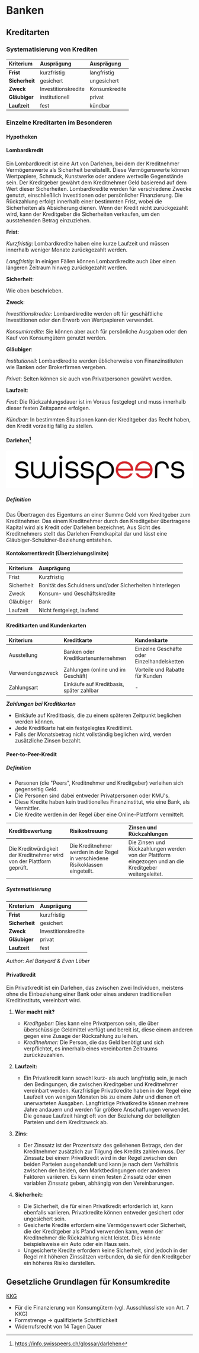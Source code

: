 # Banken

## Kreditarten

### Systematisierung von Krediten

| Kriterium      | Ausprägung          | Ausprägung    |
| :------------- | :------------------ | :------------ |
| **Frist**      | kurzfristig         | langfristig   |
| **Sicherheit** | gesichert           | ungesichert   |
| **Zweck**      | Investitionskredite | Konsumkredite |
| **Gläubiger**  | institutionell      | privat        |
| **Laufzeit**   | fest                | kündbar       |

### Einzelne Kreditarten im Besonderen

#### Hypotheken

#### Lombardkredit

Ein Lombardkredit ist eine Art von Darlehen, bei dem der Kreditnehmer
Vermögenswerte als Sicherheit bereitstellt. Diese Vermögenswerte können
Wertpapiere, Schmuck, Kunstwerke oder andere wertvolle Gegenstände sein.
Der Kreditgeber gewährt dem Kreditnehmer Geld basierend auf dem Wert
dieser Sicherheiten. Lombardkredite werden für verschiedene Zwecke
genutzt, einschließlich Investitionen oder persönlicher Finanzierung.
Die Rückzahlung erfolgt innerhalb einer bestimmten Frist, wobei die
Sicherheiten als Absicherung dienen. Wenn der Kredit nicht zurückgezahlt
wird, kann der Kreditgeber die Sicherheiten verkaufen, um den
ausstehenden Betrag einzuziehen.

**Frist**:

*Kurzfristig*: Lombardkredite haben eine kurze Laufzeit und müssen
innerhalb weniger Monate zurückgezahlt werden.

*Langfristig*: In einigen Fällen können Lombardkredite auch über einen
längeren Zeitraum hinweg zurückgezahlt werden.

**Sicherheit**:

Wie oben beschrieben.

**Zweck**:

*Investitionskredite*: Lombardkredite werden oft für geschäftliche
Investitionen oder den Erwerb von Wertpapieren verwendet.

*Konsumkredite*: Sie können aber auch für persönliche Ausgaben oder den
Kauf von Konsumgütern genutzt werden.

**Gläubiger**:

*Institutionell*: Lombardkredite werden üblicherweise von
Finanzinstituten wie Banken oder Brokerfirmen vergeben.

*Privat*: Selten können sie auch von Privatpersonen gewährt werden.

**Laufzeit**:

*Fest*: Die Rückzahlungsdauer ist im Voraus festgelegt und muss
innerhalb dieser festen Zeitspanne erfolgen.

*Kündbar*: In bestimmten Situationen kann der Kreditgeber das Recht
haben, den Kredit vorzeitig fällig zu stellen.

#### Darlehen[^1]

![Swisspeer](/docs/230904/Swisspeers%20Logo.jpg)

##### Definition

Das Übertragen des Eigentums an einer Summe Geld vom Kreditgeber zum
Kreditnehmer. Das einem Kreditnehmer durch den Kreditgeber übertragene
Kapital wird als Kredit oder Darlehen bezeichnet. Aus Sicht des
Kreditnehmers stellt das Darlehen Fremdkapital dar und lässt eine
Gläubiger-Schuldner-Beziehung entstehen.


#### Kontokorrentkredit (Überziehungslimite)

| Kriterium | Ausprägung |
| :--- | :--- |
| Frist | Kurzfristig |
| Sicherheit | Bonität des Schuldners und/oder Sicherheiten hinterlegen |
| Zweck | Konsum- und Geschäftskredite |
| Gläubiger | Bank |
| Laufzeit | Nicht festgelegt, laufend |


#### Kreditkarten und Kundenkarten
| Kriterium       | Kreditkarte                      | Kundenkarte                         |
| :-------------- | :------------------------------- | :---------------------------------- |
| Ausstellung     | Banken oder Kreditkartenunternehmen | Einzelne Geschäfte oder Einzelhandelsketten |
| Verwendungszweck| Zahlungen (online und im Geschäft) | Vorteile und Rabatte für Kunden |
| Zahlungsart     | Einkäufe auf Kreditbasis, später zahlbar | - |

***Zahlungen bei Kreditkarten***

- Einkäufe auf Kreditbasis, die zu einem späteren Zeitpunkt beglichen werden können.
- Jede Kreditkarte hat ein festgelegtes Kreditlimit.
- Falls der Monatsbetrag nicht vollständig beglichen wird, werden zusätzliche Zinsen bezahlt. 


#### Peer-to-Peer-Kredit

##### Definition

- Personen (die "Peers", Kreditnehmer und Kreditgeber) verleihen sich gegenseitig Geld.
- Die Personen sind dabei entweder Privatpersonen oder KMU's.
- Diese Kredite haben kein traditionelles Finanzinstitut, wie eine Bank, als Vermittler.
- Die Kredite werden in der Regel über eine Online-Plattform vermittelt.

| Kreditbewertung                                                       | Risikostreuung                                                                 | Zinsen und Rückzahlungen                                                                                |
| :-------------------------------------------------------------------- | :----------------------------------------------------------------------------- | :------------------------------------------------------------------------------------------------------ |
| Die Kreditwürdigkeit der Kreditnehmer wird von der Plattform geprüft. | Die Kreditnehmer werden in der Regel in verschiedene Risikoklassen eingeteilt. | Die Zinsen und Rückzahlungen werden von der Plattform eingezogen und an die Kreditgeber weitergeleitet. |

##### Systematisierung

| Kreterium      | Ausprägung          |
| :------------- | :------------------ |
| **Frist**      | kurzfristig         |
| **Sicherheit** | gesichert           |
| **Zweck**      | Investitionskredite |
| **Gläubiger**  | privat              |
| **Laufzeit**   | fest                |

_Author: Ael Banyard & Evan Lüber_

#### Privatkredit
Ein Privatkredit ist ein Darlehen, das zwischen zwei Individuen, meistens ohne die Einbeziehung einer Bank oder eines anderen traditionellen Kreditinstituts, vereinbart wird.

1. **Wer macht mit?**
   - *Kreditgeber:* Dies kann eine Privatperson sein, die über überschüssige Geldmittel verfügt und bereit ist, diese einem anderen gegen eine Zusage der Rückzahlung zu leihen.
   - *Kreditnehmer:* Die Person, die das Geld benötigt und sich verpflichtet, es innerhalb eines vereinbarten Zeitraums zurückzuzahlen.

2. **Laufzeit:**
   - Ein Privatkredit kann sowohl kurz- als auch langfristig sein, je nach den Bedingungen, die zwischen Kreditgeber und Kreditnehmer vereinbart werden. Kurzfristige Privatkredite haben in der Regel eine Laufzeit von wenigen Monaten bis zu einem Jahr und dienen oft unerwarteten Ausgaben. Langfristige Privatkredite können mehrere Jahre andauern und werden für größere Anschaffungen verwendet. Die genaue Laufzeit hängt oft von der Beziehung der beteiligten Parteien und dem Kreditzweck ab.
   
3. **Zins:**
   - Der Zinssatz ist der Prozentsatz des geliehenen Betrags, den der Kreditnehmer zusätzlich zur Tilgung des Kredits zahlen muss. Der Zinssatz bei einem Privatkredit wird in der Regel zwischen den beiden Parteien ausgehandelt und kann je nach dem Verhältnis zwischen den beiden, den Marktbedingungen oder anderen Faktoren variieren. Es kann einen festen Zinssatz oder einen variablen Zinssatz geben, abhängig von den Vereinbarungen.

4. **Sicherheit:**
   - Die Sicherheit, die für einen Privatkredit erforderlich ist, kann ebenfalls variieren. Privatkredite können entweder gesichert oder ungesichert sein.
   - Gesicherte Kredite erfordern eine Vermögenswert oder Sicherheit, die der Kreditgeber als Pfand verwenden kann, wenn der Kreditnehmer die Rückzahlung nicht leistet. Dies könnte beispielsweise ein Auto oder ein Haus sein.
   - Ungesicherte Kredite erfordern keine Sicherheit, sind jedoch in der Regel mit höheren Zinssätzen verbunden, da sie für den Kreditgeber ein höheres Risiko darstellen.


## Gesetzliche Grundlagen für Konsumkredite

[KKG](https://www.fedlex.admin.ch/eli/cc/2002/593/de)

* Für die Finanzierung von Konsumgütern (vgl. Ausschlussliste von Art. 7 KKG)
* Formstrenge -> qualifizierte Schriftlichkeit
* Widerrufsrecht von 14 Tagen Dauer

[^1]: https://info.swisspeers.ch/glossar/darlehen